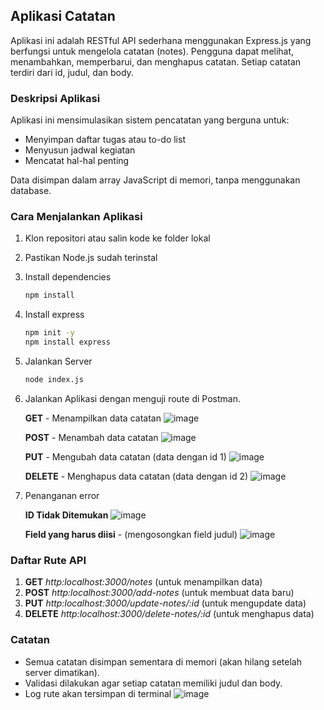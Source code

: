 ## Aplikasi Catatan

Aplikasi ini adalah RESTful API sederhana menggunakan Express.js yang berfungsi untuk mengelola catatan (notes). Pengguna dapat melihat, menambahkan, memperbarui, dan menghapus catatan. Setiap catatan terdiri dari id, judul, dan body.

### Deskripsi Aplikasi
Aplikasi ini mensimulasikan sistem pencatatan yang berguna untuk:
- Menyimpan daftar tugas atau to-do list
- Menyusun jadwal kegiatan
- Mencatat hal-hal penting

Data disimpan dalam array JavaScript di memori, tanpa menggunakan database.

### Cara Menjalankan Aplikasi
1. Klon repositori atau salin kode ke folder lokal
2. Pastikan Node.js sudah terinstal
3. Install dependencies

   ```bash
   npm install
   ```
4. Install express

   ```bash
   npm init -y
   npm install express
   ```
5. Jalankan Server
  
   ```bash
   node index.js
   ```
   
6. Jalankan Aplikasi dengan menguji route di Postman.

   **GET** - Menampilkan data catatan
   ![image](https://github.com/user-attachments/assets/c7df5905-31cb-4e8d-8d9a-52f18014d918)

   **POST** - Menambah data catatan
   ![image](https://github.com/user-attachments/assets/0288d55e-7fa4-4d2b-a67d-75bf1d61ab27)

   **PUT** - Mengubah data catatan (data dengan id 1)
   ![image](https://github.com/user-attachments/assets/94dc7915-cf7d-43e3-8526-36f997c75691)

   **DELETE** - Menghapus data catatan (data dengan id 2)
   ![image](https://github.com/user-attachments/assets/286ae64a-8b1e-4316-9f15-0c030d9744f4)

7. Penanganan error

   **ID Tidak Ditemukan**
   ![image](https://github.com/user-attachments/assets/b14c0bec-b700-4c6c-8b23-41f43b2ccdee)

   **Field yang harus diisi** - (mengosongkan field judul)
   ![image](https://github.com/user-attachments/assets/eae71402-d6c1-4dde-b44f-9a1ecb6003e0)

### Daftar Rute API
1. **GET**  *http:localhost:3000/notes* (untuk menampilkan data)
2. **POST**  *http:localhost:3000/add-notes* (untuk membuat data baru)
3. **PUT**  *http:localhost:3000/update-notes/:id* (untuk mengupdate data)
4. **DELETE**  *http:localhost:3000/delete-notes/:id* (untuk menghapus data)

### Catatan
- Semua catatan disimpan sementara di memori (akan hilang setelah server dimatikan).
- Validasi dilakukan agar setiap catatan memiliki judul dan body.
- Log rute akan tersimpan di terminal
  ![image](https://github.com/user-attachments/assets/e5caf2ab-73ec-4094-b889-9ef10d8b6a1d)


